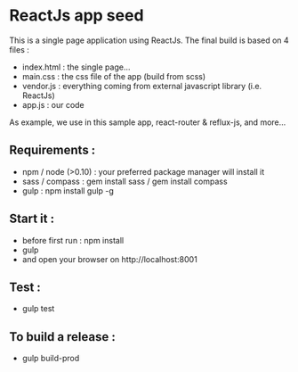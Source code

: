# ReactJs app seed

This is a single page application using ReactJs.
The final build is based on 4 files :

- index.html : the single page...
- main.css : the css file of the app (build from scss)
- vendor.js : everything coming from external javascript library (i.e. ReactJs)
- app.js : our code

As example, we use in this sample app, react-router & reflux-js, and more...

## Requirements :

* npm / node (>0.10) : your preferred package manager will install it
* sass / compass : gem install sass / gem install compass
* gulp : npm install gulp -g

## Start it :
* before first run : npm install
* gulp
* and open your browser on http://localhost:8001

## Test :
* gulp test

## To build a release :
* gulp build-prod





